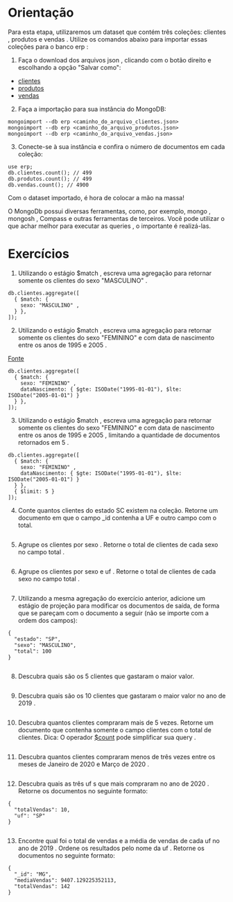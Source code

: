 # Orientação

Para esta etapa, utilizaremos um dataset que contém três coleções: clientes , produtos e vendas . Utilize os comandos abaixo para importar essas coleções para o banco erp :

1. Faça o download dos arquivos json , clicando com o botão direito e escolhando a opção "Salvar como":
  * [clientes](https://s3.us-east-2.amazonaws.com/assets.app.betrybe.com/back-end/mongodb/aggregation-framework/part-1/clientes-b41ac10693375ca85847468d9071f788.json)
  * [produtos](https://s3.us-east-2.amazonaws.com/assets.app.betrybe.com/back-end/mongodb/aggregation-framework/part-1/produtos-0a039404ac00200fe4a948986caf26c2.json)
  * [vendas](https://s3.us-east-2.amazonaws.com/assets.app.betrybe.com/back-end/mongodb/aggregation-framework/part-1/vendas-3e516ade3d00b07e1163e9be4e81bf37.json)

2. Faça a importação para sua instância do MongoDB:

```
mongoimport --db erp <caminho_do_arquivo_clientes.json>
mongoimport --db erp <caminho_do_arquivo_produtos.json>
mongoimport --db erp <caminho_do_arquivo_vendas.json>
```

3. Conecte-se à sua instância e confira o número de documentos em cada coleção:

```
use erp;
db.clientes.count(); // 499
db.produtos.count(); // 499
db.vendas.count(); // 4900
```

Com o dataset importado, é hora de colocar a mão na massa!

O MongoDb possui diversas ferramentas, como, por exemplo, mongo , mongosh , Compass e outras ferramentas de terceiros. Você pode utilizar o que achar melhor para executar as queries , o importante é realizá-las.

# Exercícios

1. Utilizando o estágio $match , escreva uma agregação para retornar somente os clientes do sexo "MASCULINO" .
```
db.clientes.aggregate([
  { $match: {
    sexo: "MASCULINO" ,
  } },
]);
```

2. Utilizando o estágio $match , escreva uma agregação para retornar somente os clientes do sexo "FEMININO" e com data de nascimento entre os anos de 1995 e 2005 .

[Fonte](https://www.mongodb.com/community/forums/t/finding-data-between-two-dates-by-using-a-query-in-mongodb-charts/102506)

```
db.clientes.aggregate([
  { $match: {
    sexo: "FEMININO" ,
    dataNascimento: { $gte: ISODate("1995-01-01"), $lte: ISODate("2005-01-01") }
  } },
]);
```

3. Utilizando o estágio $match , escreva uma agregação para retornar somente os clientes do sexo "FEMININO" e com data de nascimento entre os anos de 1995 e 2005 , limitando a quantidade de documentos retornados em 5 .
```
db.clientes.aggregate([
  { $match: {
    sexo: "FEMININO" ,
    dataNascimento: { $gte: ISODate("1995-01-01"), $lte: ISODate("2005-01-01") }
  } },
  { $limit: 5 }
]);
```

4. Conte quantos clientes do estado SC existem na coleção. Retorne um documento em que o campo _id contenha a UF e outro campo com o total.
```
```

5. Agrupe os clientes por sexo . Retorne o total de clientes de cada sexo no campo total .
```
```

6. Agrupe os clientes por sexo e uf . Retorne o total de clientes de cada sexo no campo total .
```
```

7.  Utilizando a mesma agregação do exercício anterior, adicione um estágio de projeção para modificar os documentos de saída, de forma que se pareçam com o documento a seguir (não se importe com a ordem dos campos):

```
{
  "estado": "SP",
  "sexo": "MASCULINO",
  "total": 100
}
```

```
```


8. Descubra quais são os 5 clientes que gastaram o maior valor.
```
```

9. Descubra quais são os 10 clientes que gastaram o maior valor no ano de 2019 .
```
```

10. Descubra quantos clientes compraram mais de 5 vezes. Retorne um documento que contenha somente o campo clientes com o total de clientes.
Dica: O operador [$count](https://docs.mongodb.com/manual/reference/operator/aggregation/count/#pipe._S_count) pode simplificar sua query .
```
```

11. Descubra quantos clientes compraram menos de três vezes entre os meses de Janeiro de 2020 e Março de 2020 .
```
```

12. Descubra quais as três uf s que mais compraram no ano de 2020 . Retorne os documentos no seguinte formato:

```
{
  "totalVendas": 10,
  "uf": "SP"
}
```

```
```

13. Encontre qual foi o total de vendas e a média de vendas de cada uf no ano de 2019 . Ordene os resultados pelo nome da uf . Retorne os documentos no seguinte formato:

```
{
  "_id": "MG",
  "mediaVendas": 9407.129225352113,
  "totalVendas": 142
}
```

```
```
